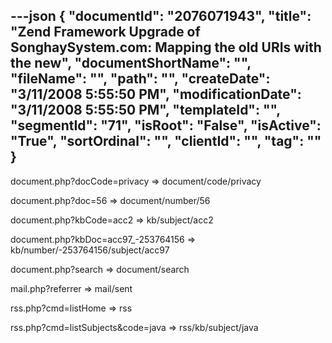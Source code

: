 ---json
{
  "documentId": "2076071943",
  "title": "Zend Framework Upgrade of SonghaySystem.com: Mapping the old URIs with the new",
  "documentShortName": "",
  "fileName": "",
  "path": "",
  "createDate": "3/11/2008 5:55:50 PM",
  "modificationDate": "3/11/2008 5:55:50 PM",
  "templateId": "",
  "segmentId": "71",
  "isRoot": "False",
  "isActive": "True",
  "sortOrdinal": "",
  "clientId": "",
  "tag": ""
}
---

document.php?docCode=privacy =&gt; document/code/privacy

document.php?doc=56 =&gt; document/number/56

document.php?kbCode=acc2 =&gt; kb/subject/acc2

document.php?kbDoc=acc97_-253764156 =&gt; kb/number/-253764156/subject/acc97

document.php?search =&gt; document/search

mail.php?referrer =&gt; mail/sent

rss.php?cmd=listHome =&gt; rss

rss.php?cmd=listSubjects&code=java =&gt; rss/kb/subject/java
